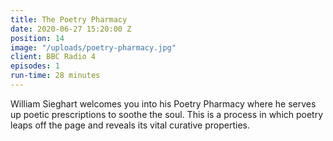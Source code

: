 ```yaml
---
title: The Poetry Pharmacy
date: 2020-06-27 15:20:00 Z
position: 14
image: "/uploads/poetry-pharmacy.jpg"
client: BBC Radio 4
episodes: 1
run-time: 28 minutes
---
```


William Sieghart welcomes you into his Poetry Pharmacy where he serves up poetic prescriptions to soothe the soul. This is a process in which poetry leaps off the page and reveals its vital curative properties.